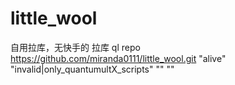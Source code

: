 # little_wool
自用拉库，无快手的
拉库
ql repo https://github.com/miranda0111/little_wool.git "alive" "invalid|only_quantumultX_scripts" "" ""
